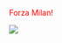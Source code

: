 
<!DOCTYPE html>
<html>
<head>
    <title>Forza Milan!</title>
    <style>
      body {
        color: red;
      }
    </style>
  </head>
    <body>
      <p>Forza Milan!</p>
      <img src="https://www.google.com/url?sa=i&rct=j&q=&esrc=s&source=images&cd=&cad=rja&uact=8&ved=2ahUKEwjjt7iU4LPdAhUPzKQKHV0HBeUQjRx6BAgBEAU&url=https%3A%2F%2Fit.wikipedia.org%2Fwiki%2FAssociazione_Calcio_Milan&psig=AOvVaw1UHAzb7iF6gKLxgK_3PT_V&ust=1536782789318900" />
    </body>
</html>
